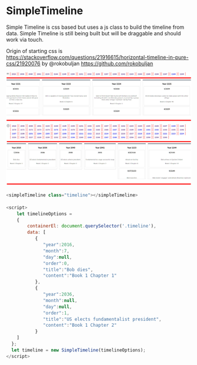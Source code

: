 # SimpleTimeline

Simple Timeline is css based but uses a js class to build the timeline from data. Simple Timeline is still being built but will be draggable and should work via touch. 

Origin of starting css is https://stackoverflow.com/questions/21916615/horizontal-timeline-in-pure-css/21920076 by @rokobuljan https://github.com/rokobuljan

![ScreenShot](./ScreenShot1.jpg)
![ScreenShot](./ScreenShot2.jpg)

```javascript
<simpleTimeline class="timeline"></simpleTimeline>

<script>
	let timelineOptions = 
	{
		containerEl: document.querySelector('.timeline'),
		data: [
		   {
			  "year":2016,
			  "month":7,
			  "day":null,
			  "order":0,
			  "title":"Bob dies",
			  "content":"Book 1 Chapter 1"
		   },
		   {
			  "year":2036,
			  "month":null,
			  "day":null,
			  "order":1,
			  "title":"US elects fundamentalist president",
			  "content":"Book 1 Chapter 2"
		   }
    ]
  };
  let timeline = new SimpleTimeline(timelineOptions);
</script>
```
